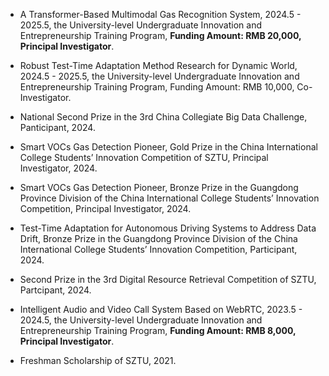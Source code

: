 - A Transformer-Based Multimodal Gas Recognition System, 2024.5 - 2025.5, the University-level Undergraduate Innovation and Entrepreneurship Training Program, <strong>Funding Amount: RMB 20,000, Principal Investigator</strong>.

- Robust Test-Time Adaptation Method Research for Dynamic World, 2024.5 - 2025.5, the University-level Undergraduate Innovation and Entrepreneurship Training Program, Funding Amount: RMB 10,000, Co-Investigator.

- National Second Prize in the 3rd China Collegiate Big Data Challenge, Panticipant, 2024. 
- Smart VOCs Gas Detection Pioneer, Gold Prize in the China International College Students’ Innovation Competition of SZTU, Principal Investigator, 2024.
- Smart VOCs Gas Detection Pioneer, Bronze Prize in the Guangdong Province Division of the China International College Students’ Innovation Competition, Principal Investigator, 2024.
- Test-Time Adaptation for Autonomous Driving Systems to Address Data Drift, Bronze Prize in the Guangdong Province Division of the China International College Students’ Innovation Competition, Participant, 2024.
- Second Prize in the 3rd Digital Resource Retrieval Competition of SZTU, Partcipant, 2024.
- Intelligent Audio and Video Call System Based on WebRTC, 2023.5 - 2024.5, the University-level Undergraduate Innovation and Entrepreneurship Training Program, <strong>Funding Amount: RMB 8,000, Principal Investigator</strong>.

<!-- - Outstanding Award in Physical Education of SZTU, 2023.
- Outstanding Award in Physical Education of SZTU, 2022.
- Outstanding Award in Physical Education of SZTU, 2021. -->
- Freshman Scholarship of SZTU, 2021.





